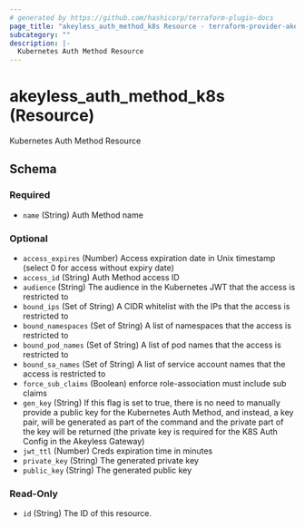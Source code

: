 ```yaml
---
# generated by https://github.com/hashicorp/terraform-plugin-docs
page_title: "akeyless_auth_method_k8s Resource - terraform-provider-akeyless"
subcategory: ""
description: |-
  Kubernetes Auth Method Resource
---
```


# akeyless_auth_method_k8s (Resource)

Kubernetes Auth Method Resource



<!-- schema generated by tfplugindocs -->
## Schema

### Required

- `name` (String) Auth Method name

### Optional

- `access_expires` (Number) Access expiration date in Unix timestamp (select 0 for access without expiry date)
- `access_id` (String) Auth Method access ID
- `audience` (String) The audience in the Kubernetes JWT that the access is restricted to
- `bound_ips` (Set of String) A CIDR whitelist with the IPs that the access is restricted to
- `bound_namespaces` (Set of String) A list of namespaces that the access is restricted to
- `bound_pod_names` (Set of String) A list of pod names that the access is restricted to
- `bound_sa_names` (Set of String) A list of service account names that the access is restricted to
- `force_sub_claims` (Boolean) enforce role-association must include sub claims
- `gen_key` (String) If this flag is set to true, there is no need to manually provide a public key for the Kubernetes Auth Method, and instead, a key pair, will be generated as part of the command and the private part of the key will be returned (the private key is required for the K8S Auth Config in the Akeyless Gateway)
- `jwt_ttl` (Number) Creds expiration time in minutes
- `private_key` (String) The generated private key
- `public_key` (String) The generated public key

### Read-Only

- `id` (String) The ID of this resource.


